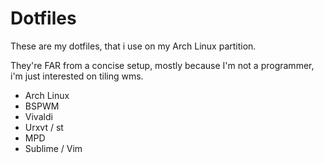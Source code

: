 # Dotfiles

These are my dotfiles, that i use on my Arch Linux partition.

They're FAR from a concise setup, mostly because I'm not a programmer, i'm just interested on tiling wms.

* Arch Linux
* BSPWM
* Vivaldi
* Urxvt / st
* MPD
* Sublime / Vim


